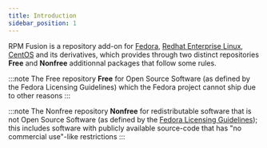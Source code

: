 ```yaml
---
title: Introduction
sidebar_position: 1
---
```


RPM Fusion is a repository add-on for [Fedora](https://fedoraproject.org/wiki/Fedora_Project_Wiki), [Redhat Enterprise Linux](https://www.redhat.com/en/technologies/linux-platforms/enterprise-linux), [CentOS](https://www.centos.org/) and its derivatives, which provides through
two distinct repositories **Free** and **Nonfree** additionnal packages that follow some rules.

:::note The Free repository
**Free** for Open Source Software (as defined by the Fedora Licensing Guidelines) which the Fedora project cannot ship due to other reasons
:::

:::note The Nonfree repository
**Nonfree** for redistributable software that is not Open Source Software (as defined by the [Fedora Licensing Guidelines](https://fedoraproject.org/wiki/Licensing:Main?rd=Licensing)); this includes software with publicly available source-code that has "no commercial use"-like restrictions
:::

